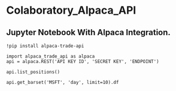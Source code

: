 # Colaboratory_Alpaca_API
## Jupyter Notebook With Alpaca Integration.

```
!pip install alpaca-trade-api
```

```
import alpaca_trade_api as alpaca 
api = alpaca.REST('API KEY ID', 'SECRET KEY', 'ENDPOINT')
```

```
api.list_positions()
```

```
api.get_barset('MSFT', 'day', limit=10).df
```
